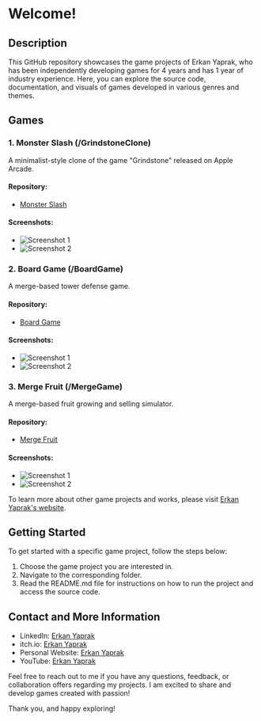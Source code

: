 # Welcome!

## Description

This GitHub repository showcases the game projects of Erkan Yaprak, who has been independently developing games for 4 years and has 1 year of industry experience. Here, you can explore the source code, documentation, and visuals of games developed in various genres and themes.

## Games

### 1. Monster Slash (/GrindstoneClone)

A minimalist-style clone of the game "Grindstone" released on Apple Arcade.

#### Repository:
- [Monster Slash](https://github.com/nakrekarpay1245/MonsterSlash)
#### Screenshots:
- ![Screenshot 1](https://github.com/nakrekarpay1245/MonsterSlash/blob/main/MonsterSlash/Assets/Screenshots/SS_1.png)
- ![Screenshot 2](https://github.com/nakrekarpay1245/MonsterSlash/blob/main/MonsterSlash/Assets/Screenshots/SS_3.png)

### 2. Board Game (/BoardGame)

A merge-based tower defense game.

#### Repository: 
- [Board Game](https://github.com/nakrekarpay1245/BoardGame)
#### Screenshots:
- ![Screenshot 1](https://github.com/nakrekarpay1245/BoardGame/blob/main/BoardGame/Assets/Images/ScreenShoots/BattleMenu.png)
- ![Screenshot 2](https://github.com/nakrekarpay1245/BoardGame/blob/main/BoardGame/Assets/Images/ScreenShoots/BattleInGame_1.png)

### 3. Merge Fruit (/MergeGame)

A merge-based fruit growing and selling simulator.

#### Repository: 
- [Merge Fruit](https://github.com/nakrekarpay1245/MergeGame)
#### Screenshots:
- ![Screenshot 1](https://github.com/nakrekarpay1245/MergeGame/blob/main/MergeGame/Assets/Screenshots/SS_1.png)
- ![Screenshot 2](https://github.com/nakrekarpay1245/MergeGame/blob/main/MergeGame/Assets/Screenshots/SS_3.png)

To learn more about other game projects and works, please visit [Erkan Yaprak's website](https://erkanyaprak.w3spaces.com/).

## Getting Started

To get started with a specific game project, follow the steps below:

1. Choose the game project you are interested in.
2. Navigate to the corresponding folder.
3. Read the README.md file for instructions on how to run the project and access the source code.

## Contact and More Information

- LinkedIn: [Erkan Yaprak](https://www.linkedin.com/in/erkanyaprak/)
- itch.io: [Erkan Yaprak](https://erkanyaprak.itch.io/)
- Personal Website: [Erkan Yaprak](https://erkanyaprak.w3spaces.com/index.html)
- YouTube: [Erkan Yaprak](https://www.youtube.com/channel/UC4jHXpzFVgIpLGCJog9RUQw)

Feel free to reach out to me if you have any questions, feedback, or collaboration offers regarding my projects. I am excited to share and develop games created with passion!

Thank you, and happy exploring!
